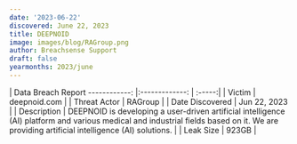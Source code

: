 ```yaml
---
date: '2023-06-22'
discovered: June 22, 2023
title: DEEPNOID
image: images/blog/RAGroup.png
author: Breachsense Support
draft: false
yearmonths: 2023/june
---
```



| Data Breach Report
------------:     |:-------------:    | :-----:|
| Victim      | deepnoid.com      | 
| Threat Actor      | RAGroup      | 
| Date Discovered      | Jun 22, 2023      | 
| Description      | DEEPNOID is developing a user-driven artificial intelligence (AI) platform and various medical and industrial fields based on it. We are providing artificial intelligence (AI) solutions.       | 
| Leak Size      | 923GB      | 

